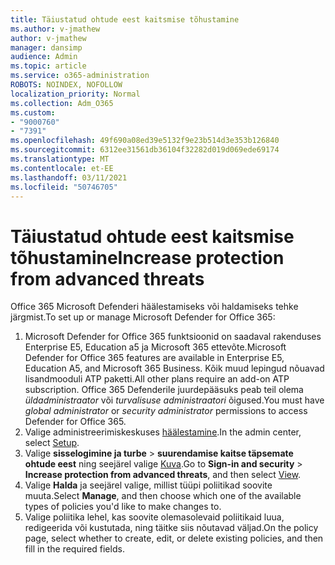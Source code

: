 ```yaml
---
title: Täiustatud ohtude eest kaitsmise tõhustamine
ms.author: v-jmathew
author: v-jmathew
manager: dansimp
audience: Admin
ms.topic: article
ms.service: o365-administration
ROBOTS: NOINDEX, NOFOLLOW
localization_priority: Normal
ms.collection: Adm_O365
ms.custom:
- "9000760"
- "7391"
ms.openlocfilehash: 49f690a08ed39e5132f9e23b514d3e353b126840
ms.sourcegitcommit: 6312ee31561db36104f32282d019d069ede69174
ms.translationtype: MT
ms.contentlocale: et-EE
ms.lasthandoff: 03/11/2021
ms.locfileid: "50746705"
---
```

# <a name="increase-protection-from-advanced-threats"></a><span data-ttu-id="7c147-102">Täiustatud ohtude eest kaitsmise tõhustamine</span><span class="sxs-lookup"><span data-stu-id="7c147-102">Increase protection from advanced threats</span></span>

<span data-ttu-id="7c147-103">Office 365 Microsoft Defenderi häälestamiseks või haldamiseks tehke järgmist.</span><span class="sxs-lookup"><span data-stu-id="7c147-103">To set up or manage Microsoft Defender for Office 365:</span></span>

1. <span data-ttu-id="7c147-104">Microsoft Defender for Office 365 funktsioonid on saadaval rakenduses Enterprise E5, Education a5 ja Microsoft 365 ettevõte.</span><span class="sxs-lookup"><span data-stu-id="7c147-104">Microsoft Defender for Office 365 features are available in Enterprise E5, Education A5, and Microsoft 365 Business.</span></span> <span data-ttu-id="7c147-105">Kõik muud lepingud nõuavad lisandmooduli ATP paketti.</span><span class="sxs-lookup"><span data-stu-id="7c147-105">All other plans require an add-on ATP subscription.</span></span> <span data-ttu-id="7c147-106">Office 365 Defenderile juurdepääsuks peab teil olema *üldadministraator* või *turvalisuse administraatori* õigused.</span><span class="sxs-lookup"><span data-stu-id="7c147-106">You must have *global administrator* or *security administrator* permissions to access Defender for Office 365.</span></span>
2. <span data-ttu-id="7c147-107">Valige administreerimiskeskuses [häälestamine](https://go.microsoft.com/fwlink/p/?linkid=2075721).</span><span class="sxs-lookup"><span data-stu-id="7c147-107">In the admin center, select [Setup](https://go.microsoft.com/fwlink/p/?linkid=2075721).</span></span>
3. <span data-ttu-id="7c147-108">Valige **sisselogimine ja turbe**  >  **suurendamise kaitse täpsemate ohtude eest** ning seejärel valige [Kuva](https://go.microsoft.com/fwlink/?linkid=2109302).</span><span class="sxs-lookup"><span data-stu-id="7c147-108">Go to **Sign-in and security** > **Increase protection from advanced threats**, and then select [View](https://go.microsoft.com/fwlink/?linkid=2109302).</span></span>
4. <span data-ttu-id="7c147-109">Valige **Halda** ja seejärel valige, millist tüüpi poliitikad soovite muuta.</span><span class="sxs-lookup"><span data-stu-id="7c147-109">Select **Manage**, and then choose which one of the available types of policies you'd like to make changes to.</span></span>
5. <span data-ttu-id="7c147-110">Valige poliitika lehel, kas soovite olemasolevaid poliitikaid luua, redigeerida või kustutada, ning täitke siis nõutavad väljad.</span><span class="sxs-lookup"><span data-stu-id="7c147-110">On the policy page, select whether to create, edit, or delete existing policies, and then fill in the required fields.</span></span>
